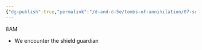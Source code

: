 ```yaml
---
{"dg-publish":true,"permalink":"/d-and-d-5e/tombs-of-annihilation/07-session-notes/session-6/y5-m3-d18/","noteIcon":"","created":"2025-08-20T20:12:21.436-05:00","updated":"2025-08-20T20:23:58.949-05:00"}
---
```


8AM
- We encounter the shield guardian